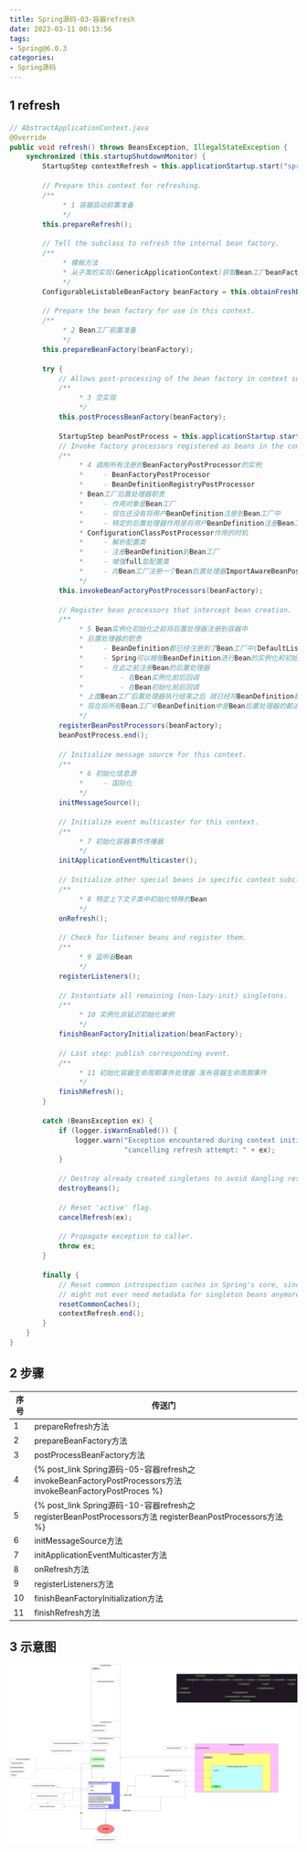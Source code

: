 ```yaml
---
title: Spring源码-03-容器refresh
date: 2023-03-11 00:13:56
tags:
- Spring@6.0.3
categories:
- Spring源码
---
```


## 1 refresh

```java
// AbstractApplicationContext.java
@Override
public void refresh() throws BeansException, IllegalStateException {
    synchronized (this.startupShutdownMonitor) {
        StartupStep contextRefresh = this.applicationStartup.start("spring.context.refresh");

        // Prepare this context for refreshing.
        /**
			 * 1 容器启动前置准备
			 */
        this.prepareRefresh();

        // Tell the subclass to refresh the internal bean factory.
        /**
			 * 模板方法
			 * 从子类的实现(GenericApplicationContext)获取Bean工厂beanFactory(DefaultListableBeanFactory)
			 */
        ConfigurableListableBeanFactory beanFactory = this.obtainFreshBeanFactory();

        // Prepare the bean factory for use in this context.
        /**
			 * 2 Bean工厂前置准备
			 */
        this.prepareBeanFactory(beanFactory);

        try {
            // Allows post-processing of the bean factory in context subclasses.
            /**
				 * 3 空实现
				 */
            this.postProcessBeanFactory(beanFactory);

            StartupStep beanPostProcess = this.applicationStartup.start("spring.context.beans.post-process");
            // Invoke factory processors registered as beans in the context.
            /**
				 * 4 调用所有注册的BeanFactoryPostProcessor的实例
				 *     - BeanFactoryPostProcessor
				 *     - BeanDefinitionRegistryPostProcessor
				 * Bean工厂后置处理器职责
				 *     - 作用对象是Bean工厂
				 *     - 现在还没有将用户BeanDefinition注册到Bean工厂中
				 *     - 特定的后置处理器作用是将用户BeanDefinition注册Bean工厂中
				 * ConfigurationClassPostProcessor作用的时机
				 *     - 解析配置类
				 *     - 注册BeanDefinition到Bean工厂
				 *     - 增强full型配置类
				 *     - 向Bean工厂注册一个Bean后置处理器ImportAwareBeanPostProcessor
				 */
            this.invokeBeanFactoryPostProcessors(beanFactory);

            // Register bean processors that intercept bean creation.
            /**
				 * 5 Bean实例化初始化之前将后置处理器注册到容器中
				 * 后置处理器的职责
				 *     - BeanDefinition都已经注册到了Bean工厂中(DefaultListableBeanFactory的beanDefinitionMap)
				 *     - Spring可以根据BeanDefinition进行Bean的实例化和初始化
				 *     - 在此之前注册Bean的后置处理器
				 *         - 在Bean实例化前后回调
				 *         - 在Bean初始化前后回调
				 * 上面Bean工厂后置处理器执行结束之后 就已经将BeanDefinition都注册到Bean工厂beanDefinitionMap中了
				 * 现在将所有Bean工厂中BeanDefinition中是Bean后置处理器的都进行实例化注册到Bean工厂的beanPostProcessors中
				 */
            registerBeanPostProcessors(beanFactory);
            beanPostProcess.end();

            // Initialize message source for this context.
            /**
				 * 6 初始化信息源
				 *     - 国际化
				 */
            initMessageSource();

            // Initialize event multicaster for this context.
            /**
				 * 7 初始化容器事件传播器
				 */
            initApplicationEventMulticaster();

            // Initialize other special beans in specific context subclasses.
            /**
				 * 8 特定上下文子类中初始化特殊的Bean
				 */
            onRefresh();

            // Check for listener beans and register them.
            /**
				 * 9 监听器Bean
				 */
            registerListeners();

            // Instantiate all remaining (non-lazy-init) singletons.
            /**
				 * 10 实例化非延迟初始化单例
				 */
            finishBeanFactoryInitialization(beanFactory);

            // Last step: publish corresponding event.
            /**
				 * 11 初始化容器生命周期事件处理器 发布容器生命周期事件
				 */
            finishRefresh();
        }

        catch (BeansException ex) {
            if (logger.isWarnEnabled()) {
                logger.warn("Exception encountered during context initialization - " +
                            "cancelling refresh attempt: " + ex);
            }

            // Destroy already created singletons to avoid dangling resources.
            destroyBeans();

            // Reset 'active' flag.
            cancelRefresh(ex);

            // Propagate exception to caller.
            throw ex;
        }

        finally {
            // Reset common introspection caches in Spring's core, since we
            // might not ever need metadata for singleton beans anymore...
            resetCommonCaches();
            contextRefresh.end();
        }
    }
}
```

## 2 步骤

| 序号 | 传送门                                                       |
| ---- | ------------------------------------------------------------ |
| 1    | prepareRefresh方法                                           |
| 2    | prepareBeanFactory方法                                       |
| 3    | postProcessBeanFactory方法                                   |
| 4    | {% post_link Spring源码-05-容器refresh之invokeBeanFactoryPostProcessors方法 invokeBeanFactoryPostProces %} |
| 5    | {% post_link Spring源码-10-容器refresh之registerBeanPostProcessors方法 registerBeanPostProcessors方法 %} |
| 6    | initMessageSource方法                                        |
| 7    | initApplicationEventMulticaster方法                          |
| 8    | onRefresh方法                                                |
| 9    | registerListeners方法                                        |
| 10   | finishBeanFactoryInitialization方法                          |
| 11   | finishRefresh方法                                            |

## 3 示意图

![](Spring源码-03-容器refresh/202212091645950.png)

